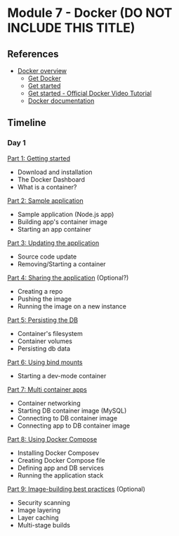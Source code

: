 # Module 7 - Docker (DO NOT INCLUDE THIS TITLE)

## References

- [Docker overview](https://docs.docker.com/get-started/overview/)
  - [Get Docker](https://docs.docker.com/get-docker/)
  - [Get started](https://docs.docker.com/get-started/)
  - [Get started - Official Docker Video Tutorial](https://www.youtube.com/watch?v=iqqDU2crIEQ)
  - [Docker documentation](https://docs.docker.com/reference/)

## Timeline

### Day 1
[Part 1: Getting started](https://docs.docker.com/get-started/)

- Download and installation
- The Docker Dashboard
- What is a container?

[Part 2: Sample application](https://docs.docker.com/get-started/02_our_app/)

- Sample application (Node.js app)
- Building app's container image
- Starting an app container

[Part 3: Updating the application](https://docs.docker.com/get-started/03_updating_app/)

- Source code update
- Removing/Starting a container 

[Part 4: Sharing the application](https://docs.docker.com/get-started/04_sharing_app/) (Optional?)

- Creating a repo
- Pushing the image
- Running the image on a new instance

[Part 5: Persisting the DB](https://docs.docker.com/get-started/05_persisting_data/)

- Container's filesystem
- Container volumes
- Persisting db data

[Part 6: Using bind mounts](https://docs.docker.com/get-started/06_bind_mounts/)

- Starting a dev-mode container

[Part 7: Multi container apps](https://docs.docker.com/get-started/07_multi_container/)

- Container networking
- Starting DB container image (MySQL)
- Connecting to DB container image
- Connecting app to DB container image

[Part 8: Using Docker Compose](https://docs.docker.com/get-started/08_using_compose/)

- Installing Docker Composev
- Creating Docker Compose file
- Defining app and DB services
- Running the application stack

[Part 9: Image-building best practices](https://docs.docker.com/get-started/09_image_best/) (Optional)

- Security scanning
- Image layering
- Layer caching
- Multi-stage builds
